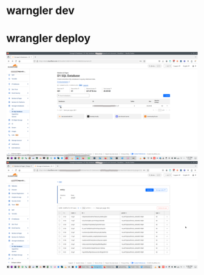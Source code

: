  
# warngler dev
# wrangler deploy 

![alt text](https://github.com/Alex1998100/CloudflareD1/blob/main/399938301-b0bdc951-109c-487e-84dc-a55e102634f6.png)
![alt text](https://github.com/Alex1998100/CloudflareD1/blob/main/Screenshot%20from%202025-01-04%2015.36.52.png)
